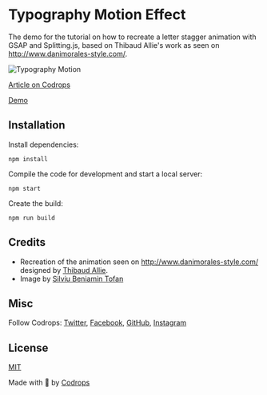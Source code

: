 # Typography Motion Effect

The demo for the tutorial on how to recreate a letter stagger animation with GSAP and Splitting.js, based on Thibaud Allie's work as seen on http://www.danimorales-style.com/.

![Typography Motion](https://tympanus.net/codrops/wp-content/uploads/2020/06/TypographyMotion_featured.jpg)

[Article on Codrops](https://tympanus.net/codrops/?p=50136)

[Demo](http://tympanus.net/Tutorials/TypographyMotion/)


## Installation

Install dependencies:

```
npm install
```

Compile the code for development and start a local server:

```
npm start
```

Create the build:

```
npm run build
```

## Credits

- Recreation of the animation seen on http://www.danimorales-style.com/ designed by [Thibaud Allie](https://dribbble.com/thibaudallie).
- Image by [Silviu Beniamin Tofan](https://unsplash.com/@tofansilviuben)

## Misc 

Follow Codrops: [Twitter](http://www.twitter.com/codrops), [Facebook](http://www.facebook.com/codrops), [GitHub](https://github.com/codrops), [Instagram](https://www.instagram.com/codropsss/)

## License
[MIT](LICENSE)

Made with :blue_heart: by [Codrops](http://www.codrops.com)





